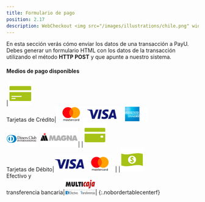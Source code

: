 ```yaml
---
title: Formulario de pago
position: 2.17
description: WebCheckout <img src="/images/illustrations/chile.png" width="50">
---
```


En esta sección verás cómo enviar los datos de una transacción a PayU. Debes generar un formulario HTML con los datos de la transacción utilizando el método **HTTP POST** y que apunte a nuestro sistema.

#### Medios de pago disponibles

|<img src="/images/illustrations/tarjetas-de-credito.png"><br>Tarjetas de Crédito|<img src="/images/illustrations/master.png"><img src="/images/illustrations/visa.png"><img src="/images/illustrations/american.png"><br><img src="/images/illustrations/diners.png">&nbsp;&nbsp;<img src="/images/illustrations/magna.png" width="100">|
|<img src="/images/illustrations/tarjetas-de-debito.png"><br>Tarjetas de Débito|<img src="/images/illustrations/visa.png"><img src="/images/illustrations/master.png">|
|<img src="/images/illustrations/efectivo.png"><br>Efectivo y<br>transferencia bancaria|<img src="/images/illustrations/multicaja_logo.png">|
{:.nobordertablecenterf}
